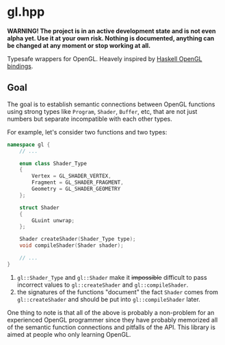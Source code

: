 # gl.hpp

**WARNING! The project is in an active development state and is not
even alpha yet. Use it at your own risk. Nothing is documented,
anything can be changed at any moment or stop working at all.**

Typesafe wrappers for OpenGL. Heavely inspired by [Haskell OpenGL
bindings](https://github.com/haskell-opengl/OpenGL/).

## Goal

The goal is to establish semantic connections between OpenGL
functions using strong types like `Program`, `Shader`, `Buffer`, etc,
that are not just numbers but separate incompatible with each other
types.

For example, let's consider two functions and two types:

```c++
namespace gl {
    // ...

    enum class Shader_Type
    {
        Vertex = GL_SHADER_VERTEX,
        Fragment = GL_SHADER_FRAGMENT,
        Geometry = GL_SHADER_GEOMETRY
    };

    struct Shader
    {
        GLuint unwrap;
    };

    Shader createShader(Shader_Type type);
    void compileShader(Shader shader);

    // ...
}
```

1. `gl::Shader_Type` and `gl::Shader` make it ~~impossible~~ difficult
to pass incorrect values to `gl::createShader` and
`gl::compileShader`.
2. the signatures of the functions "document" the fact `Shader` comes
from `gl::createShader` and should be put into `gl::compileShader`
later.

One thing to note is that all of the above is probably a non-problem for an
experienced OpenGL programmer since they have probably memorized all of the
semantic function connections and pitfalls of the API. This library is aimed
at people who only learning OpenGL.
